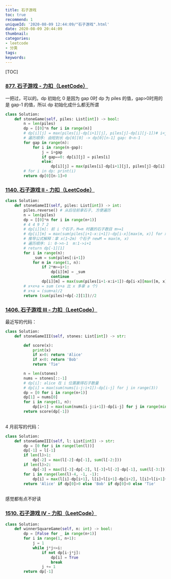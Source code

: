 ```yaml
---
title: 石子游戏
toc: true
recommend: 1
uniqueId: '2020-08-09 12:44:09/"石子游戏".html'
date: 2020-08-09 20:44:09
thumbnail:
categories:
- leetcode
- 分类
tags:
keywords:
---
```


[TOC]

<!--more-->

### [877. 石子游戏 - 力扣（LeetCode）](https://leetcode-cn.com/problems/stone-game/)

一把过，可以的。dp 初始化 0 是因为 gap 0时 dp 为 piles 的值，gap>0时用的是 gap-1 的值，所以 dp 初始化成什么都无所谓

```python
class Solution:
    def stoneGame(self, piles: List[int]) -> bool:
        n = len(piles)
        dp = [[0]*n for i in range(n)]
        # dp[i][j] = max(piles[i]-dp[i+1][j], piles[j]-dp[i][j-1])# i<j
        # 遍历顺序: 由短到长 dp[0][0] -> dp[0][n-1] gap: 0~n-1
        for gap in range(n):
            for i in range(n-gap):
                j = i+gap
                if gap==0: dp[i][j] = piles[i]
                else:
                    dp[i][j] = max(piles[i]-dp[i+1][j], piles[j]-dp[i][j-1])
        # for i in dp: print(i)
        return dp[0][n-1]>0
```



### [1140. 石子游戏 II - 力扣（LeetCode）](https://leetcode-cn.com/problems/stone-game-ii/)

```python
class Solution:
    def stoneGameII(self, piles: List[int]) -> int:
        piles.reverse() # 从后往前拿石子, 方便遍历
        n = len(piles)
        dp = [[0]*n for i in range(n+1)]
        # 4 4 9 7 2
        # dp[i][m]: 前 i 个石子，M=m 时赢的石子数目 m>=1
        # dp[i][m] = max(sum(piles[i+1-x:i+1])-dp[i-x][max(m, x)] for x in range(1, 2*m+1))
        # 推导公式解释：拿 x(1~2m) 个石子 newM = max(m, x)
        # 遍历顺序: i: 0->n-1  m:1->i+1
        # return dp[-1][1]
        for i in range(n):
            _sum = sum(piles[:i+1])
            for m in range(1, n):
                if 2*m>=i+1:
                    dp[i][m] = _sum
                    continue
                dp[i][m] = max(sum(piles[i+1-x:i+1])-dp[i-x][max([m, x])] for x in range(1, 2*m+1))
        # x+x+a = sum (x+a 比 x 多拿 a 个)
        # x+a = (sum+a)/2
        return (sum(piles)+dp[-2][1])//2

```



### [1406. 石子游戏 III - 力扣（LeetCode）](https://leetcode-cn.com/problems/stone-game-iii/)

最近写的代码：

```python
class Solution:
    def stoneGameIII(self, stones: List[int]) -> str:

        def score(x):
            print(x)
            if x>0: return 'Alice'
            if x<0: return 'Bob'
            return 'Tie'

        n = len(stones)
        nums = stones[::-1]
        # dp[i]: alice 在 i 位置赢得石子数量
        # dp[i] = max(sum(nums[i-j:i+1])-dp[i-j] for j in range(3))
        dp = [0 for i in range(n+1)]
        dp[1] = nums[0]
        for i in range(1, n):
            dp[i+1] = max(sum(nums[i-j:i+1])-dp[i-j] for j in range(min(n-1, 3)))
        return score(dp[-1])
        

```

4 月前写的代码：

```python
class Solution:
    def stoneGameIII(self, l: List[int]) -> str:
        dp = [0 for i in range(len(l))]
        dp[-1] = l[-1]
        if len(l)>1:
            dp[-2] = max(l[-2]-dp[-1], sum(l[-2:]))
        if len(l)>2:
            dp[-3] = max(l[-3]-dp[-2], l[-3]+l[-2]-dp[-1], sum(l[-3:]))
        for i in range(len(l)-4, -1, -1):
            dp[i] = max(l[i]-dp[i+1], l[i]+l[i+1]-dp[i+2], l[i]+l[i+1]+l[i+2]-dp[i+3])
        return 'Alice' if dp[0]>0 else 'Bob' if dp[0]<0 else 'Tie'
        
```

感觉都有点不好读

### [1510. 石子游戏 IV - 力扣（LeetCode）](https://leetcode-cn.com/problems/stone-game-iv/)

```python
class Solution:
    def winnerSquareGame(self, n: int) -> bool:
        dp = [False for _ in range(n+1)]
        for i in range(1, n+1):
            j = 1
            while j*j<=i:
                if not dp[i-j*j]:
                    dp[i] = True
                    break
                j += 1
        return dp[-1]
```

